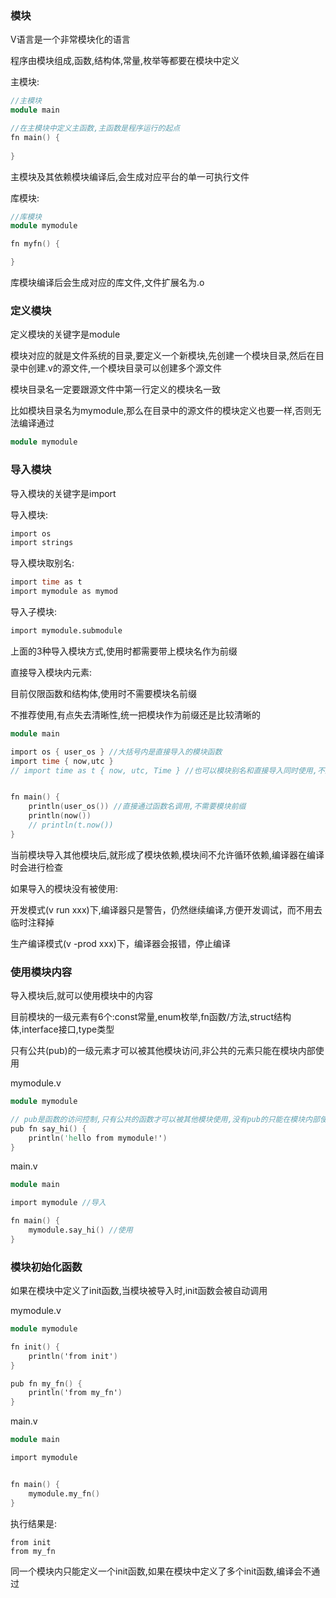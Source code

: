 ### 模块

V语言是一个非常模块化的语言

程序由模块组成,函数,结构体,常量,枚举等都要在模块中定义

主模块:

```v
//主模块
module main

//在主模块中定义主函数,主函数是程序运行的起点
fn main() {
	
}
```

主模块及其依赖模块编译后,会生成对应平台的单一可执行文件

库模块:

```v
//库模块
module mymodule

fn myfn() {

}
```

库模块编译后会生成对应的库文件,文件扩展名为.o

### 定义模块

定义模块的关键字是module

模块对应的就是文件系统的目录,要定义一个新模块,先创建一个模块目录,然后在目录中创建.v的源文件,一个模块目录可以创建多个源文件

模块目录名一定要跟源文件中第一行定义的模块名一致

比如模块目录名为mymodule,那么在目录中的源文件的模块定义也要一样,否则无法编译通过

```v
module mymodule
```

### 导入模块

导入模块的关键字是import

导入模块:

```v
import os
import strings
```

导入模块取别名:

```v
import time as t
import mymodule as mymod
```

导入子模块:

```v
import mymodule.submodule
```

上面的3种导入模块方式,使用时都需要带上模块名作为前缀

直接导入模块内元素:

目前仅限函数和结构体,使用时不需要模块名前缀

不推荐使用,有点失去清晰性,统一把模块作为前缀还是比较清晰的

```v
module main

import os { user_os } //大括号内是直接导入的模块函数
import time { now,utc }
// import time as t { now, utc, Time } //也可以模块别名和直接导入同时使用,不过很少场景会同时使用


fn main() {
	println(user_os()) //直接通过函数名调用,不需要模块前缀
	println(now())
	// println(t.now())
}
```

当前模块导入其他模块后,就形成了模块依赖,模块间不允许循环依赖,编译器在编译时会进行检查

如果导入的模块没有被使用:

开发模式(v run xxx)下,编译器只是警告，仍然继续编译,方便开发调试，而不用去临时注释掉

生产编译模式(v -prod xxx)下，编译器会报错，停止编译

### 使用模块内容

导入模块后,就可以使用模块中的内容

目前模块的一级元素有6个:const常量,enum枚举,fn函数/方法,struct结构体,interface接口,type类型

只有公共(pub)的一级元素才可以被其他模块访问,非公共的元素只能在模块内部使用

mymodule.v

```v
module mymodule

// pub是函数的访问控制,只有公共的函数才可以被其他模块使用,没有pub的只能在模块内部使用
pub fn say_hi() {
	println('hello from mymodule!')
}
```

 main.v

```v
module main

import mymodule //导入

fn main() {
	mymodule.say_hi() //使用
}
```

### 模块初始化函数

如果在模块中定义了init函数,当模块被导入时,init函数会被自动调用

mymodule.v

```v
module mymodule

fn init() {
    println('from init')
}

pub fn my_fn() {
    println('from my_fn')
}
```

main.v

```v
module main

import mymodule


fn main() {
    mymodule.my_fn()
}
```

执行结果是:

```
from init
from my_fn
```

同一个模块内只能定义一个init函数,如果在模块中定义了多个init函数,编译会不通过



